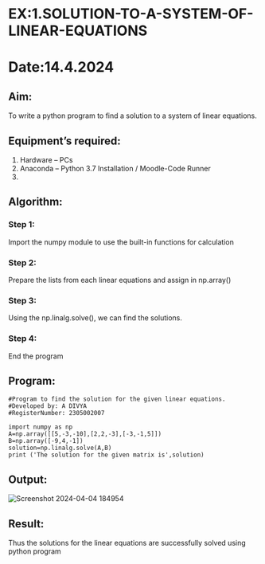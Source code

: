 # EX:1.SOLUTION-TO-A-SYSTEM-OF-LINEAR-EQUATIONS
# Date:14.4.2024

## Aim:
To write a python program to find a solution to a system of linear equations.

## Equipment’s required:
1. 	Hardware – PCs
2. 	Anaconda – Python 3.7 Installation / Moodle-Code Runner
3. 	
## Algorithm:
### Step 1: 
Import the numpy module to use the built-in functions for calculation
### Step 2: 
Prepare the lists from each linear equations and assign in np.array()
### Step 3: 
Using the np.linalg.solve(), we can find the solutions.
### Step 4: 
End the program

## Program:
```
#Program to find the solution for the given linear equations.
#Developed by: A DIVYA
#RegisterNumber: 2305002007
```
```
import numpy as np
A=np.array([[5,-3,-10],[2,2,-3],[-3,-1,5]])
B=np.array([-9,4,-1])
solution=np.linalg.solve(A,B)
print ('The solution for the given matrix is',solution)
```
## Output:
![Screenshot 2024-04-04 184954](https://github.com/divyaanbu-143/-SOLUTION-TO-A-SYSTEM-OF-LINEAR-EQUATIONS/assets/155506447/a5a445fd-5a8b-4719-93bc-8f7406f5cebd)


## Result: 
Thus the solutions for the linear equations are successfully solved using python program

